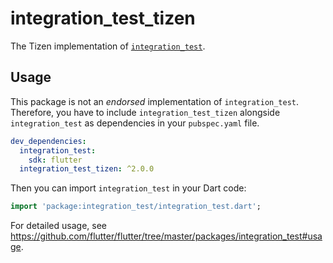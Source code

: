 # integration_test_tizen

The Tizen implementation of [`integration_test`](https://github.com/flutter/flutter/tree/master/packages/integration_test).

## Usage

This package is not an _endorsed_ implementation of `integration_test`. Therefore, you have to include `integration_test_tizen` alongside `integration_test` as dependencies in your `pubspec.yaml` file.

```yaml
dev_dependencies:
  integration_test:
    sdk: flutter
  integration_test_tizen: ^2.0.0
```

Then you can import `integration_test` in your Dart code:

```dart
import 'package:integration_test/integration_test.dart';
```

For detailed usage, see https://github.com/flutter/flutter/tree/master/packages/integration_test#usage.

